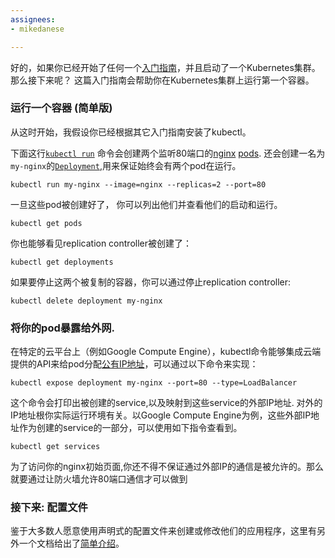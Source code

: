 ```yaml
---
assignees:
- mikedanese

---
```


好的，如果你已经开始了任何一个[入门指南](/docs/getting-started-guides/)，并且启动了一个Kubernetes集群。那么接下来呢？ 这篇入门指南会帮助你在Kubernetes集群上运行第一个容器。

### 运行一个容器 (简单版)

从这时开始，我假设你已经根据其它入门指南安装了kubectl。

下面这行[`kubectl run`](/docs/user-guide/kubectl/kubectl_run) 命令会创建两个监听80端口的[nginx](https://registry.hub.docker.com/_/nginx/) [pods](/docs/user-guide/pods). 还会创建一名为`my-nginx`的[`Deployment`](/docs/user-guide/deployments),用来保证始终会有两个pod在运行。

```shell
kubectl run my-nginx --image=nginx --replicas=2 --port=80
```

一旦这些pod被创建好了， 你可以列出他们并查看他们的启动和运行。

```shell
kubectl get pods
```

你也能够看见replication controller被创建了：

```shell
kubectl get deployments
```

如果要停止这两个被复制的容器，你可以通过停止replication controller:

```shell
kubectl delete deployment my-nginx
```

### 将你的pod暴露给外网.

在特定的云平台上（例如Google Compute Engine），kubectl命令能够集成云端提供的API来给pod分配[公有IP地址](/docs/user-guide/services/#external-services)，可以通过以下命令来实现：

```shell
kubectl expose deployment my-nginx --port=80 --type=LoadBalancer
```

这个命令会打印出被创建的service,以及映射到这些service的外部IP地址. 对外的IP地址根你实际运行环境有关。以Google Compute Engine为例，这些外部IP地址作为创建的service的一部分，可以使用如下指令查看到。

```shell
kubectl get services
```

为了访问你的nginx初始页面,你还不得不保证通过外部IP的通信是被允许的。那么就要通过让防火墙允许80端口通信才可以做到

### 接下来: 配置文件

鉴于大多数人愿意使用声明式的配置文件来创建或修改他们的应用程序，这里有另外一个文档给出了[简单介绍](/docs/user-guide/deploying-applications/)。
